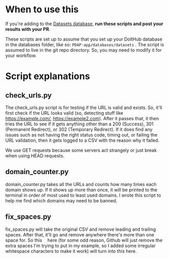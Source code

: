 # When to use this
If you're adding to the [Datasets database](https://www.dolthub.com/repositories/pdap/datasets/doc/master), **run these scripts and post your results with your PR**.

These scripts are set up to assume that you set up your DoltHub database in the databases folder, like so: `PDAP-app/databases/datasets` . The script is assumed to live in the git repo directory. So, you may need to modify it for your workflow.

# Script explanations
## check_urls.py
The check_urls.py script is for testing if the URL is valid and exists. So, it'll first check if the URL looks valid (so, detecting stuff like https://example.com/, https://example2.com). After it passes that, it then tries the URL to see if it gets anything other than a 200 (Success), 301 (Permanent Redirect), or 302 (Temporary Redirect). If it does find any issues such as not having the right status code, timing out, or failing the URL validation, then it gets logged to a CSV with the reason why it failed.

We use GET requests because some servers act strangely or just break when using HEAD requests.

## domain_counter.py
domain_counter.py takes all the URLs and counts how many times each domain shows up. If it shows up more than once, it will be printed to the terminal in order of most used to least used domains. I wrote this script to help me find which domains may need to be banned.

## fix_spaces.py
fix_spaces.py will take the original CSV and remove leading and trailing spaces. After that, it'll go and remove anywhere there's more than one space for. So this ​​​​​​​​​​​​​​​​​​​     here (for some odd reason, Github will just remove the extra spaces I'm trying to put in my example, so I added some irregular whitespace characters to make it work) will turn into this here. 
